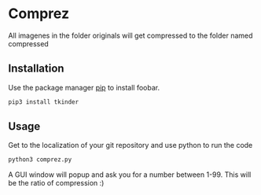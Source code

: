 # Comprez

All imagenes in the folder originals will get compressed to the folder named compressed

## Installation

Use the package manager [pip](https://pip.pypa.io/en/stable/) to install foobar.

```bash
pip3 install tkinder 
```

## Usage
Get to the localization of your git repository and use python to run the code
```python
python3 comprez.py
```

A GUI window will popup and ask you for a number between 1-99. This will be the ratio of compression :)
